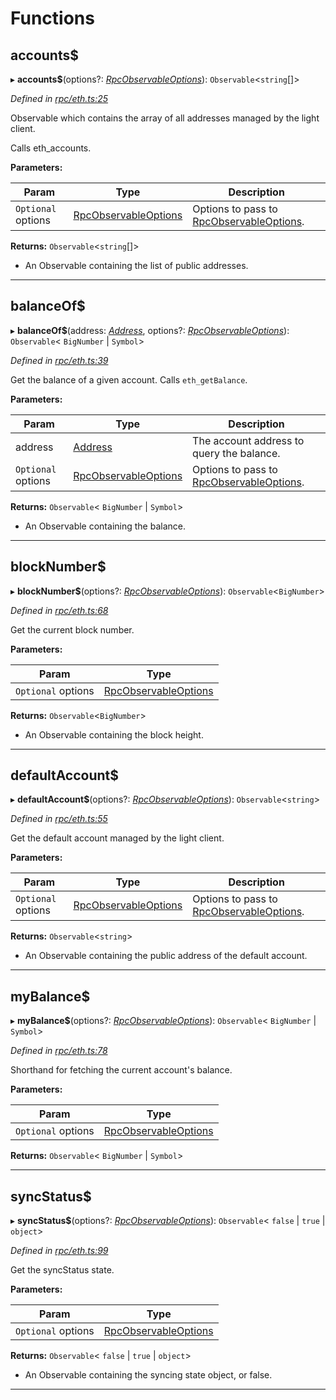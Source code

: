 

# Functions

<a id="accounts_"></a>

##  accounts$

▸ **accounts$**(options?: *[RpcObservableOptions](../interfaces/_types_.rpcobservableoptions.md)*): `Observable`<`string`[]>

*Defined in [rpc/eth.ts:25](https://github.com/paritytech/js-libs/blob/3a885fe/packages/light.js/src/rpc/eth.ts#L25)*

Observable which contains the array of all addresses managed by the light client.

Calls eth_accounts.

**Parameters:**

| Param | Type | Description |
| ------ | ------ | ------ |
| `Optional` options | [RpcObservableOptions](../interfaces/_types_.rpcobservableoptions.md) |  Options to pass to [RpcObservableOptions](../interfaces/_types_.rpcobservableoptions.md). |

**Returns:** `Observable`<`string`[]>
- An Observable containing the list of public addresses.

___
<a id="balanceof_"></a>

##  balanceOf$

▸ **balanceOf$**(address: *[Address](_types_.md#address)*, options?: *[RpcObservableOptions](../interfaces/_types_.rpcobservableoptions.md)*): `Observable`< `BigNumber` &#124; `Symbol`>

*Defined in [rpc/eth.ts:39](https://github.com/paritytech/js-libs/blob/3a885fe/packages/light.js/src/rpc/eth.ts#L39)*

Get the balance of a given account. Calls `eth_getBalance`.

**Parameters:**

| Param | Type | Description |
| ------ | ------ | ------ |
| address | [Address](_types_.md#address) |  The account address to query the balance. |
| `Optional` options | [RpcObservableOptions](../interfaces/_types_.rpcobservableoptions.md) |  Options to pass to [RpcObservableOptions](../interfaces/_types_.rpcobservableoptions.md). |

**Returns:** `Observable`< `BigNumber` &#124; `Symbol`>
- An Observable containing the balance.

___
<a id="blocknumber_"></a>

##  blockNumber$

▸ **blockNumber$**(options?: *[RpcObservableOptions](../interfaces/_types_.rpcobservableoptions.md)*): `Observable`<`BigNumber`>

*Defined in [rpc/eth.ts:68](https://github.com/paritytech/js-libs/blob/3a885fe/packages/light.js/src/rpc/eth.ts#L68)*

Get the current block number.

**Parameters:**

| Param | Type |
| ------ | ------ |
| `Optional` options | [RpcObservableOptions](../interfaces/_types_.rpcobservableoptions.md) |

**Returns:** `Observable`<`BigNumber`>
- An Observable containing the block height.

___
<a id="defaultaccount_"></a>

##  defaultAccount$

▸ **defaultAccount$**(options?: *[RpcObservableOptions](../interfaces/_types_.rpcobservableoptions.md)*): `Observable`<`string`>

*Defined in [rpc/eth.ts:55](https://github.com/paritytech/js-libs/blob/3a885fe/packages/light.js/src/rpc/eth.ts#L55)*

Get the default account managed by the light client.

**Parameters:**

| Param | Type | Description |
| ------ | ------ | ------ |
| `Optional` options | [RpcObservableOptions](../interfaces/_types_.rpcobservableoptions.md) |  Options to pass to [RpcObservableOptions](../interfaces/_types_.rpcobservableoptions.md). |

**Returns:** `Observable`<`string`>
- An Observable containing the public address
of the default account.

___
<a id="mybalance_"></a>

##  myBalance$

▸ **myBalance$**(options?: *[RpcObservableOptions](../interfaces/_types_.rpcobservableoptions.md)*): `Observable`< `BigNumber` &#124; `Symbol`>

*Defined in [rpc/eth.ts:78](https://github.com/paritytech/js-libs/blob/3a885fe/packages/light.js/src/rpc/eth.ts#L78)*

Shorthand for fetching the current account's balance.

**Parameters:**

| Param | Type |
| ------ | ------ |
| `Optional` options | [RpcObservableOptions](../interfaces/_types_.rpcobservableoptions.md) |

**Returns:** `Observable`< `BigNumber` &#124; `Symbol`>

___
<a id="syncstatus_"></a>

##  syncStatus$

▸ **syncStatus$**(options?: *[RpcObservableOptions](../interfaces/_types_.rpcobservableoptions.md)*): `Observable`< `false` &#124; `true` &#124; `object`>

*Defined in [rpc/eth.ts:99](https://github.com/paritytech/js-libs/blob/3a885fe/packages/light.js/src/rpc/eth.ts#L99)*

Get the syncStatus state.

**Parameters:**

| Param | Type |
| ------ | ------ |
| `Optional` options | [RpcObservableOptions](../interfaces/_types_.rpcobservableoptions.md) |

**Returns:** `Observable`< `false` &#124; `true` &#124; `object`>
- An Observable containing the syncing state object, or false.

___

